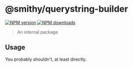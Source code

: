 # @smithy/querystring-builder
[![NPM version](https://img.shields.io/npm/v/@smithy/querystring-builder/latest.svg)](https://www.npmjs.com/package/@smithy/querystring-builder)
[![NPM downloads](https://img.shields.io/npm/dm/@smithy/querystring-builder.svg)](https://www.npmjs.com/package/@smithy/querystring-builder)
> An internal package
## Usage
You probably shouldn't, at least directly.
